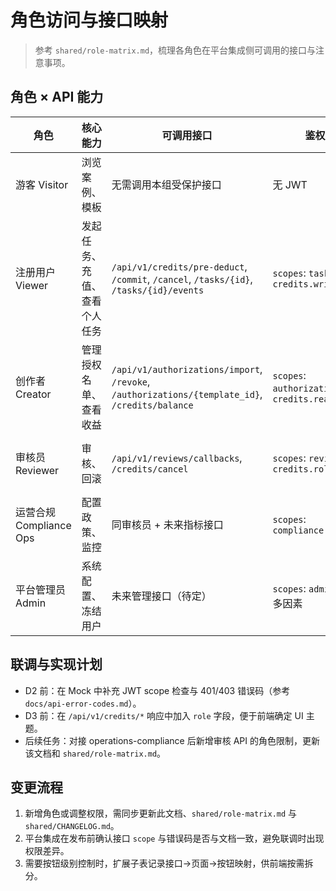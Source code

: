 ﻿# 角色访问与接口映射

> 参考 `shared/role-matrix.md`，梳理各角色在平台集成侧可调用的接口与注意事项。

## 角色 × API 能力
| 角色 | 核心能力 | 可调用接口 | 鉴权要求 | 日志/审计 |
| --- | --- | --- | --- | --- |
| 游客 Visitor | 浏览案例、模板 | 无需调用本组受保护接口 | 无 JWT | 无需记录 |
| 注册用户 Viewer | 发起任务、充值、查看个人任务 | `/api/v1/credits/pre-deduct`, `/commit`, `/cancel`, `/tasks/{id}`, `/tasks/{id}/events` | `scopes`: `task.read`, `credits.write` | 记录 task_id、user_id、IP |
| 创作者 Creator | 管理授权名单、查看收益 | `/api/v1/authorizations/import`, `/revoke`, `/authorizations/{template_id}`, `/credits/balance` | `scopes`: `authorization.manage`, `credits.read` | 需写入授权操作日志 |
| 审核员 Reviewer | 审核、回滚 | `/api/v1/reviews/callbacks`, `/credits/cancel` | `scopes`: `review.write`, `credits.rollback` | detail 中附 `operator` 与备注 |
| 运营合规 Compliance Ops | 配置政策、监控 | 同审核员 + 未来指标接口 | `scopes`: `compliance.admin` | 追加合规审计表 |
| 平台管理员 Admin | 系统配置、冻结用户 | 未来管理接口（待定） | `scopes`: `admin.full`，多因素 | 写入系统审计，需审批流 |

## 联调与实现计划
- D2 前：在 Mock 中补充 JWT scope 检查与 401/403 错误码（参考 `docs/api-error-codes.md`）。
- D3 前：在 `/api/v1/credits/*` 响应中加入 `role` 字段，便于前端确定 UI 主题。
- 后续任务：对接 operations-compliance 后新增审核 API 的角色限制，更新该文档和 `shared/role-matrix.md`。

## 变更流程
1. 新增角色或调整权限，需同步更新此文档、`shared/role-matrix.md` 与 `shared/CHANGELOG.md`。
2. 平台集成在发布前确认接口 `scope` 与错误码是否与文档一致，避免联调时出现权限差异。
3. 需要按钮级别控制时，扩展子表记录接口→页面→按钮映射，供前端按需拆分。

